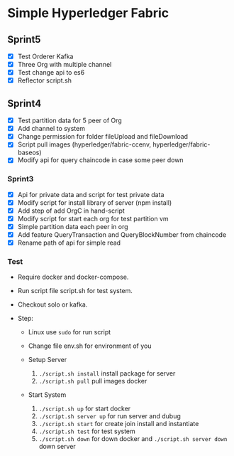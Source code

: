 # Simple Hyperledger Fabric

## Sprint5

- [x] Test Orderer Kafka
- [x] Three Org with multiple channel
- [x] Test change api to es6
- [x] Reflector script.sh

## Sprint4

- [x] Test partition data for 5 peer of Org
- [x] Add channel to system
- [x] Change permission for folder fileUpload and fileDownload
- [x] Script pull images (hyperledger/fabric-ccenv, hyperledger/fabric-baseos)
- [x] Modify api for query chaincode in case some peer down

### Sprint3

- [x] Api for private data and script for test private data
- [x] Modify script for install library of server (npm install)
- [x] Add step of add OrgC in hand-script
- [x] Modify script for start each org for test partition vm
- [x] Simple partition data each peer in org
- [x] Add feature QueryTransaction and QueryBlockNumber from chaincode
- [x] Rename path of api for simple read

### Test

- Require docker and docker-compose.

- Run script file script.sh for test system.

- Checkout solo or kafka.

- Step:

  - Linux use `sudo` for run script

  - Change file env.sh for environment of you

  - Setup Server

    1. `./script.sh install` install package for server
    2. `./script.sh pull` pull images docker

  - Start System

    1. `./script.sh up` for start docker
    2. `./script.sh server up` for run server and dubug
    3. `./script.sh start` for create join install and instantiate
    4. `./script.sh test` for test system
    5. `./script.sh down` for down docker and `./script.sh server down` down server
  